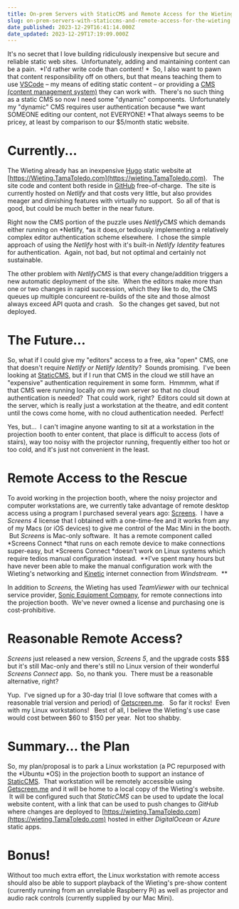 ```yaml
---
title: On-prem Servers with StaticCMS and Remote Access for the Wieting
slug: on-prem-servers-with-staticcms-and-remote-access-for-the-wieting
date_published: 2023-12-29T16:41:14.000Z
date_updated: 2023-12-29T17:19:09.000Z
---
```


It's no secret that I love building ridiculously inexpensive but secure and reliable static web sites.  Unfortunately, adding and maintaining content can be a pain.  *I'd rather write code than content! *  So, I also want to pawn that content responsibility off on others, but that means teaching them to use [VSCode](https://code.visualstudio.com/) – my means of editing static content – or providing a [CMS (content management system)](https://en.wikipedia.org/wiki/Content_management_system) they can work with.  There's no such thing as a static CMS so now I need some "dynamic" components.  Unfortunately my "dynamic" CMS requires user authentication because *we want SOMEONE editing our content, not EVERYONE! *That always seems to be pricey, at least by comparison to our $5/month static website.    

# Currently...

The Wieting already has an inexpensive [Hugo](gohugo.io) static website at [https://Wieting.TamaToledo.com](https://wieting.TamaToledo.com).   The site code and content both reside in [GitHub](https://github.com) free-of-charge.  The site is currently hosted on *Netlify* and that costs very little, but also provides meager and dimishing features with virtually no support.  So all of that is good, but could be much better in the near future.  

Right now the CMS portion of the puzzle uses *NetlifyCMS* which demands either running on *Netlify, *as it does,or tediously implementing a relatively complex editor authentication scheme elsewhere.  I chose the simple approach of using the *Netlify* host with it's built-in *Netlify Identity* features for authentication.  Again, not bad, but not optimal and certainly not sustainable.    

The other problem with *NetlifyCMS* is that every change/addition triggers a new automatic deployment of the site.  When the editors make more than one or two changes in rapid succession, which they like to do, the CMS queues up multiple concureent re-builds of the site and those almost always exceed API quota and crash.   So the changes get saved, but not deployed.   

# The Future...

So, what if I could give my "editors" access to a free, aka "open" CMS, one that doesn't require *Netlify *or* Netlify Identity*?  Sounds promising.  I've been looking at [StaticCMS](https://www.staticcms.org/), but if I run that CMS in the cloud we still have an "expensive" authentication requirement in some form.  Hmmmm, what if that CMS were running locally on my own server so that no cloud authentication is needed?  That could work, right?  Editors could sit down at the server, which is really just a workstation at the theatre, and edit content until the cows come home, with no cloud authentication needed.  Perfect!  

Yes, but...  I can't imagine anyone wanting to sit at a workstation in the projection booth to enter content, that place is difficult to access (lots of stairs), way too noisy with the projector running, frequently either too hot or too cold, and it's just not convenient in the least.  

# Remote Access to the Rescue

To avoid working in the projection booth, where the noisy projector and computer workstations are, we currently take advantage of remote desktop access using a program I purchased several years ago: [Screens](https://edovia.com/en/screens/).  I have a *Screens 4* license that I obtained with a one-time-fee and it works from any of my Macs (or iOS devices) to give me control of the Mac Mini in the booth.  But *Screens* is Mac-only software.  It has a remote component called *Screens Connect *that runs on each remote device to make connections super-easy, but *Screens Connect *doesn't work on Linux systems which require tedios manual configuration instead.  **I've spent many hours but have never been able to make the manual configuration work with the Wieting's networking and [Kinetic](https://www.windstream.com/high-speed-internet) internet connection from *Windstream*.  **

In addition to *Screens,* the Wieting has used *TeamViewer* with our technical service provider, [Sonic Equipment Company](https://www.sonicequipment.com/), for remote connections into the projection booth.  We've never owned a license and purchasing one is cost-prohibitive.   

# Reasonable Remote Access?

*Screens* just released a new version, *Screens 5*, and the upgrade costs $$$ but it's still Mac-only and there's still no Linux version of their wonderful *Screens Connect* app.  So, no thank you.  There must be a reasonable alternative, right?   

Yup.  I've signed up for a 30-day trial (I love software that comes with a reasonable trial version and period) of [Getscreen.me](https://getscreen.me).   So far it rocks!  Even with my Linux workstations!   Best of all, I believe the Wieting's use case would cost between $60 to $150 per year.  Not too shabby.

# Summary... the Plan

So, my plan/proposal is to park a Linux workstation (a PC repurposed with the *Ubuntu *OS) in the projection booth to support an instance of [StaticCMS](https://www.staticcms.org/).  That workstation will be remotely accessible using [Getscreen.me](https://getscreen.me) and it will be home to a local copy of the Wieting's website.  It will be configured such that *StaticCMS* can be used to update the local website content, with a link that can be used to push changes to *GitHub* where changes are deployed to [https://wieting.TamaToledo.com](https://wieting.TamaToledo.com) hosted in either *DigitalOcean* or *Azure* static apps.  

# Bonus!

Without too much extra effort, the Linux workstation with remote access should also be able to support playback of the Wieting's pre-show content (currently running from an unreliable Raspberry Pi) as well as projector and audio rack controls (currently supplied by our Mac Mini).   

